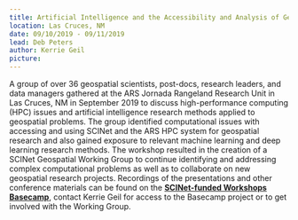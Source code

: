```yaml
---
title: Artificial Intelligence and the Accessibility and Analysis of Geospatial Data: A SCINet Workshop
location: Las Cruces, NM
date: 09/10/2019 - 09/11/2019
lead: Deb Peters
author: Kerrie Geil
picture:
---
```

 
A group of over 36 geospatial scientists, post-docs, research leaders, and data managers gathered at the ARS Jornada Rangeland Research Unit in Las Cruces, NM in September 2019 to discuss high-performance computing (HPC) issues and artificial intelligence research methods applied to geospatial problems. The group identified computational issues with accessing and using SCINet and the ARS HPC system for geospatial research and also gained exposure to relevant machine learning and deep learning research methods. The workshop resulted in the creation of a SCINet Geospatial Working Group to continue identifying and addressing complex computational problems as well as to collaborate on new geospatial research projects. Recordings of the presentations and other conference materials can be found on the [**SCINet-funded Workshops Basecamp**](https://3.basecamp.com/3625179/projects/13798928), contact Kerrie Geil for access to the Basecamp project or to get involved with the Working Group.
